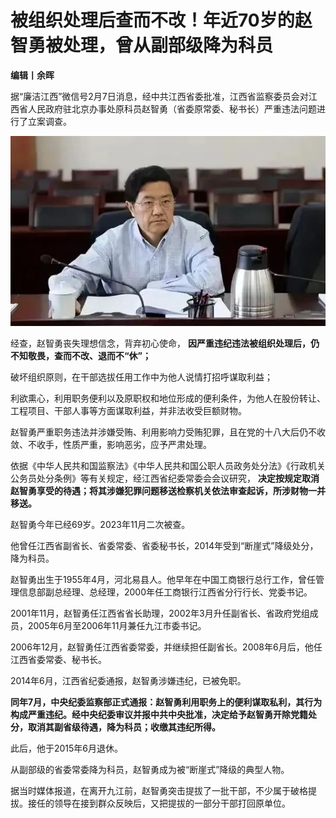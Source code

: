 # 被组织处理后查而不改！年近70岁的赵智勇被处理，曾从副部级降为科员

**编辑丨余晖**

据“廉洁江西”微信号2月7日消息，经中共江西省委批准，江西省监察委员会对江西省人民政府驻北京办事处原科员赵智勇（省委原常委、秘书长）严重违法问题进行了立案调查。

![5d4db5ca8147ee26c2a97b67318e956d.jpg](https://raw.githubusercontent.com/qqhsx/qqnews_image/main/2024/02/07/被组织处理后查而不改！年近70岁的赵智勇被处理，曾从副部级降为科员/5d4db5ca8147ee26c2a97b67318e956d.jpg)

经查，赵智勇丧失理想信念，背弃初心使命， **因严重违纪违法被组织处理后，仍不知敬畏，查而不改、退而不“休”；**

破坏组织原则，在干部选拔任用工作中为他人说情打招呼谋取利益；

利欲熏心，利用职务便利以及原职权和地位形成的便利条件，为他人在股份转让、工程项目、干部人事等方面谋取利益，并非法收受巨额财物。

赵智勇严重职务违法并涉嫌受贿、利用影响力受贿犯罪，且在党的十八大后仍不收敛、不收手，性质严重，影响恶劣，应予严肃处理。

依据《中华人民共和国监察法》《中华人民共和国公职人员政务处分法》《行政机关公务员处分条例》等有关规定，经江西省纪委常委会会议研究，
**决定按规定取消赵智勇享受的待遇；将其涉嫌犯罪问题移送检察机关依法审查起诉，所涉财物一并移送。**

赵智勇今年已经69岁。2023年11月二次被查。

他曾任江西省副省长、省委常委、省委秘书长，2014年受到“断崖式”降级处分，降为科员。

赵智勇出生于1955年4月，河北易县人。他早年在中国工商银行总行工作，曾任管理信息部副总经理、总经理，2000年任工商银行江西省分行行长、党委书记。

2001年11月，赵智勇任江西省省长助理，2002年3月升任副省长、省政府党组成员，2005年6月至2006年11月兼任九江市委书记。

2006年12月，赵智勇任江西省委常委，并继续担任副省长。2008年6月后，他任江西省委常委、秘书长。

2014年6月，江西省纪委通报，赵智勇涉嫌违纪，已被免职。

**同年7月，中央纪委监察部正式通报：赵智勇利用职务上的便利谋取私利，其行为构成严重违纪。经中央纪委审议并报中共中央批准，决定给予赵智勇开除党籍处分，取消其副省级待遇，降为科员；收缴其违纪所得。**

此后，他于2015年6月退休。

从副部级的省委常委降为科员，赵智勇成为被“断崖式”降级的典型人物。

据当时媒体报道，在离开九江前，赵智勇突击提拔了一批干部，不少属于破格提拔。接任的领导在接到群众反映后，又把提拔的一部分干部打回原单位。

